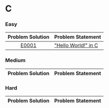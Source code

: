 # C

### Easy

|Problem Solution|Problem Statement|
|:--------------:|-----------------|
|[E0001]|["Hello World!" in C]|

### Medium

|Problem Solution|Problem Statement|
|:--------------:|-----------------|

### Hard

|Problem Solution|Problem Statement|
|:--------------:|-----------------|

[//]: # (Easy)

[E0001]: Easy/E0001.c
["Hello World!" in C]: https://www.hackerrank.com/challenges/hello-world-c/problem

[//]: # (Medium)

[//]: # (Hard)

[//]: # (EOF)